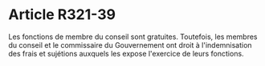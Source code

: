 # Article R321-39

Les fonctions de membre du conseil sont gratuites.   Toutefois, les membres du conseil et le commissaire du Gouvernement ont droit à l'indemnisation des frais et sujétions auxquels les expose l'exercice de leurs fonctions.